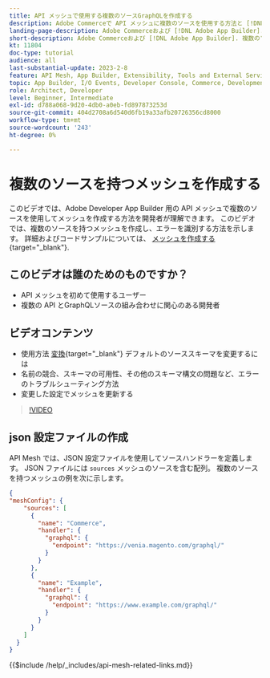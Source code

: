 ```yaml
---
title: API メッシュで使用する複数のソースGraphQLを作成する
description: Adobe Commerceで API メッシュに複数のソースを使用する方法と [!DNL Adobe App Builder]. 一般的なエラーとその解決方法について説明します。
landing-page-description: Adobe Commerceおよび [!DNL Adobe App Builder]. 複数のソースを持つメッシュの作成と、一般的なエラーの解決方法について説明します。
short-description: Adobe Commerceおよび [!DNL Adobe App Builder]. 複数のソースを持つメッシュの作成と、一般的なエラーの解決方法について説明します。
kt: 11804
doc-type: tutorial
audience: all
last-substantial-update: 2023-2-8
feature: API Mesh, App Builder, Extensibility, Tools and External Services, Backend Development
topic: App Builder, I/O Events, Developer Console, Commerce, Development, Integrations
role: Architect, Developer
level: Beginner, Intermediate
exl-id: d788a068-9d20-4db0-a0eb-fd897873253d
source-git-commit: 404d2708a6d540d6fb19a33afb20726356cd8000
workflow-type: tm+mt
source-wordcount: '243'
ht-degree: 0%

---
```


# 複数のソースを持つメッシュを作成する

このビデオでは、Adobe Developer App Builder 用の API メッシュで複数のソースを使用してメッシュを作成する方法を開発者が理解できます。 このビデオでは、複数のソースを持つメッシュを作成し、エラーを識別する方法を示します。 詳細およびコードサンプルについては、 [メッシュを作成する](https://developer.adobe.com/graphql-mesh-gateway/gateway/create-mesh/#create-a-mesh-1){target="_blank"}.

## このビデオは誰のためのものですか？

* API メッシュを初めて使用するユーザー
* 複数の API とGraphQLソースの組み合わせに関心のある開発者

## ビデオコンテンツ

* 使用方法 [変換](https://developer.adobe.com/graphql-mesh-gateway/gateway/transforms/){target="_blank"} デフォルトのソーススキーマを変更するには
* 名前の競合、スキーマの可用性、その他のスキーマ構文の問題など、エラーのトラブルシューティング方法
* 変更した設定でメッシュを更新する

>[!VIDEO](https://video.tv.adobe.com/v/3414125?quality=12&learn=on)

## json 設定ファイルの作成

API Mesh では、JSON 設定ファイルを使用してソースハンドラーを定義します。 JSON ファイルには `sources` メッシュのソースを含む配列。 複数のソースを持つメッシュの例を次に示します。

```json
{
"meshConfig": {
    "sources": [
      {
        "name": "Commerce",
        "handler": {
          "graphql": {
            "endpoint": "https://venia.magento.com/graphql/"
          }
        }
      },
      {
        "name": "Example",
        "handler": {
          "graphql": {
            "endpoint": "https://www.example.com/graphql/"
          }
        }
      }
    ]
  }
}
```

{{$include /help/_includes/api-mesh-related-links.md}}
